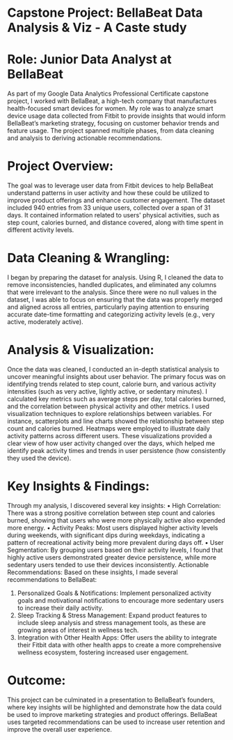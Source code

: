 # Capstone Project: BellaBeat Data Analysis & Viz - A Caste study

# Role: Junior Data Analyst at BellaBeat
As part of my Google Data Analytics Professional Certificate capstone project, I worked with BellaBeat, a high-tech company that manufactures health-focused smart devices for women. My role was to analyze smart device usage data collected from Fitbit to provide insights that would inform BellaBeat’s marketing strategy, focusing on customer behavior trends and feature usage. The project spanned multiple phases, from data cleaning and analysis to deriving actionable recommendations.
# Project Overview:
The goal was to leverage user data from Fitbit devices to help BellaBeat understand patterns in user activity and how these could be utilized to improve product offerings and enhance customer engagement. The dataset included 940 entries from 33 unique users, collected over a span of 31 days. It contained information related to users' physical activities, such as step count, calories burned, and distance covered, along with time spent in different activity levels.
# Data Cleaning & Wrangling:
I began by preparing the dataset for analysis. Using R, I cleaned the data to remove inconsistencies, handled duplicates, and eliminated any columns that were irrelevant to the analysis. Since there were no null values in the dataset, I was able to focus on ensuring that the data was properly merged and aligned across all entries, particularly paying attention to ensuring accurate date-time formatting and categorizing activity levels (e.g., very active, moderately active).
# Analysis & Visualization:
Once the data was cleaned, I conducted an in-depth statistical analysis to uncover meaningful insights about user behavior. The primary focus was on identifying trends related to step count, calorie burn, and various activity intensities (such as very active, lightly active, or sedentary minutes). I calculated key metrics such as average steps per day, total calories burned, and the correlation between physical activity and other metrics.
I used visualization techniques to explore relationships between variables. For instance, scatterplots and line charts showed the relationship between step count and calories burned. Heatmaps were employed to illustrate daily activity patterns across different users. These visualizations provided a clear view of how user activity changed over the days, which helped me identify peak activity times and trends in user persistence (how consistently they used the device).
# Key Insights & Findings:
Through my analysis, I discovered several key insights:
•	High Correlation: There was a strong positive correlation between step count and calories burned, showing that users who were more physically active also expended more energy.
•	Activity Peaks: Most users displayed higher activity levels during weekends, with significant dips during weekdays, indicating a pattern of recreational activity being more prevalent during days off.
•	User Segmentation: By grouping users based on their activity levels, I found that highly active users demonstrated greater device persistence, while more sedentary users tended to use their devices inconsistently.
Actionable Recommendations:
Based on these insights, I made several recommendations to BellaBeat:
1.	Personalized Goals & Notifications: Implement personalized activity goals and motivational notifications to encourage more sedentary users to increase their daily activity.
2.	Sleep Tracking & Stress Management: Expand product features to include sleep analysis and stress management tools, as these are growing areas of interest in wellness tech.
3.	Integration with Other Health Apps: Offer users the ability to integrate their Fitbit data with other health apps to create a more comprehensive wellness ecosystem, fostering increased user engagement.
# Outcome:
This project can be culminated in a presentation to BellaBeat’s founders, where key insights will be highlighted and demonstrate how the data could be used to improve marketing strategies and product offerings. BellaBeat uses targeted recommendations can be used to increase user retention and improve the overall user experience.


